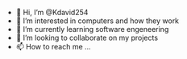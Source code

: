 - 👋 Hi, I’m @Kdavid254
- 👀 I’m interested in computers and how they work
- 🌱 I’m currently learning software engeneering
- 💞️ I’m looking to collaborate on my projects
- 📫 How to reach me ... 

<!---
Kdavid254/Kdavid254 is a ✨ special ✨ repository because its `README.md` (this file) appears on your GitHub profile.
You can click the Preview link to take a look at your changes.
--->
